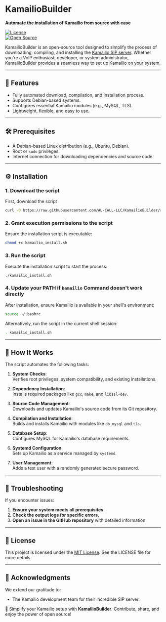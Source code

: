# KamailioBuilder  
**Automate the installation of Kamailio from source with ease**  

[![License](https://img.shields.io/badge/license-MIT-green.svg)](LICENSE)  
[![Open Source](https://badges.frapsoft.com/os/v1/open-source.svg?v=103)](https://opensource.org/)  

KamailioBuilder is an open-source tool designed to simplify the process of downloading, compiling, and installing the [Kamailio SIP server](https://kamailio.org). Whether you're a VoIP enthusiast, developer, or system administrator, KamailioBuilder provides a seamless way to set up Kamailio on your system.  

---

## 🚀 Features  
- Fully automated download, compilation, and installation process.  
- Supports Debian-based systems.  
- Configures essential Kamailio modules (e.g., MySQL, TLS).  
- Lightweight, flexible, and easy to use.  

---

## 🛠 Prerequisites  
- A Debian-based Linux distribution (e.g., Ubuntu, Debian).  
- Root or `sudo` privileges.  
- Internet connection for downloading dependencies and source code.  

---

## ⚙️ Installation  
### 1. Download the script 
First, download the script
```bash
curl -O https://raw.githubusercontent.com/AL-CALL-LLC/KamailioBuilder/refs/heads/main/kamailio_install.sh
```

### 2. Grant execution permissions to the script
Ensure the installation script is executable:
```bash
chmod +x kamailio_install.sh
```

### 3. Run the script
Execute the installation script to start the process:
```bash
./kamailio_install.sh
```

### 4. Update your PATH if ```kamailio``` Command doesn't work directly
After installation, ensure Kamailio is available in your shell's environment:
```bash
source ~/.bashrc
```
Alternatively, run the script in the current shell session:
```bash
. kamailio_install.sh
```

---

## 🧩 How It Works  
The script automates the following tasks:  
1. **System Checks**:  
   Verifies root privileges, system compatibility, and existing installations.  

2. **Dependency Installation**:  
   Installs required packages like `gcc`, `make`, and `libssl-dev`.  

3. **Source Code Management**:  
   Downloads and updates Kamailio's source code from its Git repository.  

4. **Compilation and Installation**:  
   Builds and installs Kamailio with modules like `db_mysql` and `tls`.  

5. **Database Setup**:  
   Configures MySQL for Kamailio's database requirements.  

6. **Systemd Configuration**:  
   Sets up Kamailio as a service managed by `systemd`.  

7. **User Management**:  
   Adds a test user with a randomly generated secure password.  

---

## 🔧 Troubleshooting  
If you encounter issues:  
1. **Ensure your system meets all prerequisites.**  
2. **Check the output logs for specific errors.**  
3. **Open an issue in the GitHub repository** with detailed information.  

---

## 📜 License  
This project is licensed under the [MIT License](LICENSE). See the LICENSE file for more details.  

---

## 🙌 Acknowledgments  
We extend our gratitude to:  
- The Kamailio development team for their incredible SIP server. 

🚀 Simplify your Kamailio setup with **KamailioBuilder**. Contribute, share, and enjoy the power of open source!  
